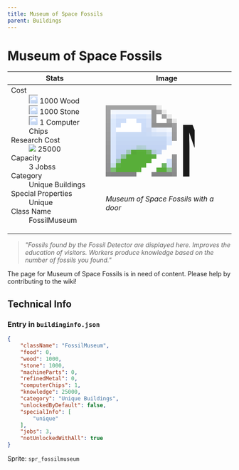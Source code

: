 ```yaml
---
title: Museum of Space Fossils
parent: Buildings
---
```

# Museum of Space Fossils

[//]: # (Pre-generated content)
<table><thead><tr><th>Stats</th><th>Image</th></tr></thead><tbody><tr><td><dl><dt>Cost</dt><dd><div class="resource-icon"><img style="object-position: -637px -751px;" src="https://tfe2-wiki.github.io/assets/sprites.png"></div> 1000 Wood<br><div class="resource-icon"><img style="object-position: -637px -737px;" src="https://tfe2-wiki.github.io/assets/sprites.png"></div> 1000 Stone<br><div class="resource-icon"><img style="object-position: -526px -523px;" src="https://tfe2-wiki.github.io/assets/sprites.png"></div> 1 Computer Chips</dd><dt>Research Cost</dt><dd><img style="object-position: -268px -522px;" src="https://tfe2-wiki.github.io/assets/sprites.png"> 25000</dd><dt>Capacity</dt><dd>3 Jobss</dd><dt>Category</dt><dd>Unique Buildings</dd><dt>Special Properties</dt><dd>Unique</dd><dt>Class Name</dt><dd>FossilMuseum</dd></dl></td><td><style>.building-image {width: 200px;height: 200px;overflow: hidden;position: relative;}.building-image img {image-rendering: pixelated;object-fit: none;transform: scale(10);transform-origin: left top;position: absolute;left: 0;top: 0;}.resource-image {width: 200px;height: 200px;overflow: hidden;position: relative;}.resource-image img {image-rendering: pixelated;object-fit: none;transform: scale(20);transform-origin: left top;position: absolute;left: 0;top: 0;}.building-icon {width: 20px;height: 20px;overflow: hidden;position: relative;display: inline-block;}.building-icon img {image-rendering: pixelated;object-fit: none;transform: scale(1);transform-origin: left top;position: absolute;left: 0;top: 0;}.resource-icon {width: 20px;height: 20px;overflow: hidden;position: relative;display: inline-block;}.resource-icon img {image-rendering: pixelated;object-fit: none;transform: scale(2);transform-origin: left top;position: absolute;left: 0;top: 0;}</style><div class="building-image"><img style="object-position: -824px -825px;" src="https://tfe2-wiki.github.io/assets/sprites.png" alt="Museum of Space Fossils Back"><img style="object-position: -802px -825px;" src="https://tfe2-wiki.github.io/assets/sprites.png" alt="Museum of Space Fossils"></div><i>Museum of Space Fossils with a door</i></td></tr></tbody></table><blockquote><i>"Fossils found by the Fossil Detector are displayed here. Improves the education of visitors. Workers produce knowledge based on the number of fossils you found."</i></blockquote>

The page for Museum of Space Fossils is in need of content. Please help by contributing to the wiki!

## Technical Info
### Entry in `buildinginfo.json`

```json
{
    "className": "FossilMuseum",
    "food": 0,
    "wood": 1000,
    "stone": 1000,
    "machineParts": 0,
    "refinedMetal": 0,
    "computerChips": 1,
    "knowledge": 25000,
    "category": "Unique Buildings",
    "unlockedByDefault": false,
    "specialInfo": [
        "unique"
    ],
    "jobs": 3,
    "notUnlockedWithAll": true
}
```

Sprite: `spr_fossilmuseum`

